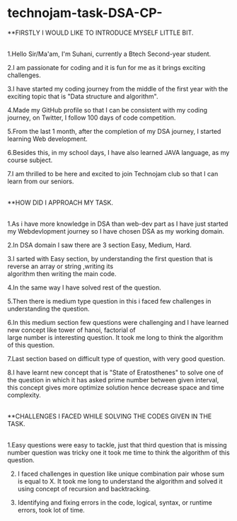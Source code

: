 # technojam-task-DSA-CP-

**FIRSTLY I WOULD LIKE TO INTRODUCE MYSELF LITTLE BIT.


<br>1.Hello Sir/Ma'am, I'm Suhani, currently a Btech Second-year student.</br>

2.I am passionate for coding and it is fun for me as it brings exciting challenges.

3.I have started my coding journey from the middle of the first year with the exciting topic that is "Data structure and algorithm".

4.Made my GitHub profile so that I can be consistent with my coding journey, on Twitter, I follow 100 days of code competition.

5.From the last 1 month, after the completion of my DSA journey, I started learning Web development.

6.Besides this, in my school days, I have also learned JAVA language, as my course subject.

7.I am thrilled to be here and excited to join Technojam club so that I can learn from our seniors.


<br>**HOW DID I APPROACH MY TASK.</br>


<br>1.As i have more knowledge in DSA  than web-dev part as I have just started my Webdevlopment journey so I have chosen DSA as my working domain.</br>

2.In DSA domain I saw there are 3 section Easy, Medium, Hard.

3.I sarted  with Easy section, by understanding the first question that is reverse an array or string ,writing its     
   algorithm then writing the main code.

4.In the same way I have solved rest of the question. 

5.Then there is medium type question in this i faced few challenges in understanding the question.

6.In this medium section few questions were challenging and I have learned new concept like tower of hanoi, factorial of   
   large number is interesting question. It took me long to think the algorithm of this question.

7.Last section based on difficult type of question, with very good question.

8.I have learnt new concept that is "State of Eratosthenes" to solve one of the question in which it has asked prime number between given interval, this concept gives more optimize solution hence decrease space and time complexity.


<br>**CHALLENGES I FACED WHILE SOLVING THE CODES GIVEN IN THE TASK.</br>

<br>1.Easy questions were easy to tackle, just that third question that is missing number question was tricky one it took me time to think the algorithm of this question.</br>

2. I faced challenges in question like unique combination pair whose sum is equal to X. It took me long to understand the algorithm and solved it using concept of recursion and backtracking.

3. Identifying and fixing errors in the code, logical, syntax, or runtime errors, took lot of time.














